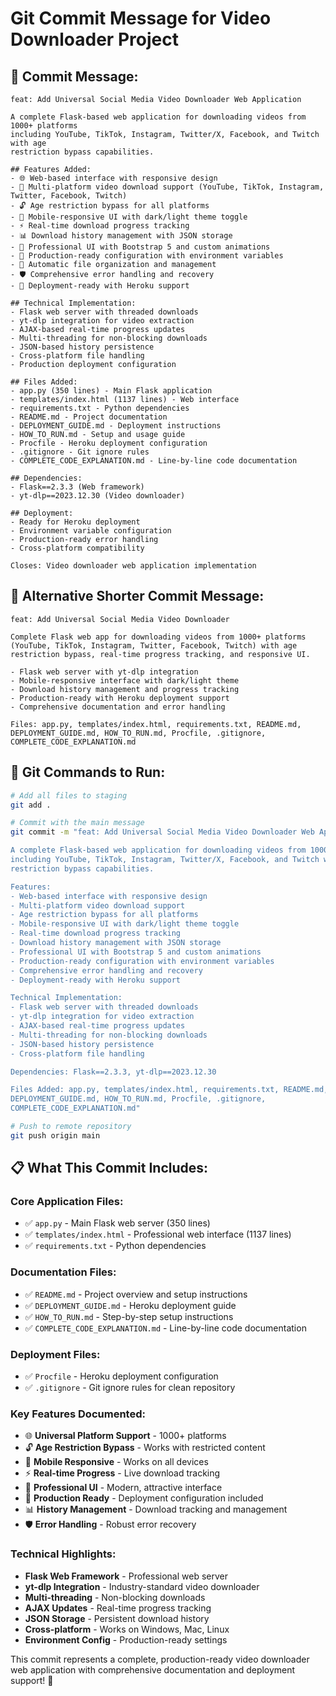 # Git Commit Message for Video Downloader Project

## 🚀 **Commit Message:**

```
feat: Add Universal Social Media Video Downloader Web Application

A complete Flask-based web application for downloading videos from 1000+ platforms
including YouTube, TikTok, Instagram, Twitter/X, Facebook, and Twitch with age
restriction bypass capabilities.

## Features Added:
- 🌐 Web-based interface with responsive design
- 🎯 Multi-platform video download support (YouTube, TikTok, Instagram, Twitter, Facebook, Twitch)
- 🔓 Age restriction bypass for all platforms
- 📱 Mobile-responsive UI with dark/light theme toggle
- ⚡ Real-time download progress tracking
- 📊 Download history management with JSON storage
- 🎨 Professional UI with Bootstrap 5 and custom animations
- 🔧 Production-ready configuration with environment variables
- 📁 Automatic file organization and management
- 🛡️ Comprehensive error handling and recovery
- 🚀 Deployment-ready with Heroku support

## Technical Implementation:
- Flask web server with threaded downloads
- yt-dlp integration for video extraction
- AJAX-based real-time progress updates
- Multi-threading for non-blocking downloads
- JSON-based history persistence
- Cross-platform file handling
- Production deployment configuration

## Files Added:
- app.py (350 lines) - Main Flask application
- templates/index.html (1137 lines) - Web interface
- requirements.txt - Python dependencies
- README.md - Project documentation
- DEPLOYMENT_GUIDE.md - Deployment instructions
- HOW_TO_RUN.md - Setup and usage guide
- Procfile - Heroku deployment configuration
- .gitignore - Git ignore rules
- COMPLETE_CODE_EXPLANATION.md - Line-by-line code documentation

## Dependencies:
- Flask==2.3.3 (Web framework)
- yt-dlp==2023.12.30 (Video downloader)

## Deployment:
- Ready for Heroku deployment
- Environment variable configuration
- Production-ready error handling
- Cross-platform compatibility

Closes: Video downloader web application implementation
```

## 📝 **Alternative Shorter Commit Message:**

```
feat: Add Universal Social Media Video Downloader

Complete Flask web app for downloading videos from 1000+ platforms
(YouTube, TikTok, Instagram, Twitter, Facebook, Twitch) with age
restriction bypass, real-time progress tracking, and responsive UI.

- Flask web server with yt-dlp integration
- Mobile-responsive interface with dark/light theme
- Download history management and progress tracking
- Production-ready with Heroku deployment support
- Comprehensive documentation and error handling

Files: app.py, templates/index.html, requirements.txt, README.md,
DEPLOYMENT_GUIDE.md, HOW_TO_RUN.md, Procfile, .gitignore,
COMPLETE_CODE_EXPLANATION.md
```

## 🎯 **Git Commands to Run:**

```bash
# Add all files to staging
git add .

# Commit with the main message
git commit -m "feat: Add Universal Social Media Video Downloader Web Application

A complete Flask-based web application for downloading videos from 1000+ platforms
including YouTube, TikTok, Instagram, Twitter/X, Facebook, and Twitch with age
restriction bypass capabilities.

Features:
- Web-based interface with responsive design
- Multi-platform video download support
- Age restriction bypass for all platforms
- Mobile-responsive UI with dark/light theme toggle
- Real-time download progress tracking
- Download history management with JSON storage
- Professional UI with Bootstrap 5 and custom animations
- Production-ready configuration with environment variables
- Comprehensive error handling and recovery
- Deployment-ready with Heroku support

Technical Implementation:
- Flask web server with threaded downloads
- yt-dlp integration for video extraction
- AJAX-based real-time progress updates
- Multi-threading for non-blocking downloads
- JSON-based history persistence
- Cross-platform file handling

Dependencies: Flask==2.3.3, yt-dlp==2023.12.30

Files Added: app.py, templates/index.html, requirements.txt, README.md,
DEPLOYMENT_GUIDE.md, HOW_TO_RUN.md, Procfile, .gitignore,
COMPLETE_CODE_EXPLANATION.md"

# Push to remote repository
git push origin main
```

## 📋 **What This Commit Includes:**

### **Core Application Files:**
- ✅ `app.py` - Main Flask web server (350 lines)
- ✅ `templates/index.html` - Professional web interface (1137 lines)
- ✅ `requirements.txt` - Python dependencies

### **Documentation Files:**
- ✅ `README.md` - Project overview and setup instructions
- ✅ `DEPLOYMENT_GUIDE.md` - Heroku deployment guide
- ✅ `HOW_TO_RUN.md` - Step-by-step setup instructions
- ✅ `COMPLETE_CODE_EXPLANATION.md` - Line-by-line code documentation

### **Deployment Files:**
- ✅ `Procfile` - Heroku deployment configuration
- ✅ `.gitignore` - Git ignore rules for clean repository

### **Key Features Documented:**
- 🌐 **Universal Platform Support** - 1000+ platforms
- 🔓 **Age Restriction Bypass** - Works with restricted content
- 📱 **Mobile Responsive** - Works on all devices
- ⚡ **Real-time Progress** - Live download tracking
- 🎨 **Professional UI** - Modern, attractive interface
- 🚀 **Production Ready** - Deployment configuration included
- 📊 **History Management** - Download tracking and management
- 🛡️ **Error Handling** - Robust error recovery

### **Technical Highlights:**
- **Flask Web Framework** - Professional web server
- **yt-dlp Integration** - Industry-standard video downloader
- **Multi-threading** - Non-blocking downloads
- **AJAX Updates** - Real-time progress tracking
- **JSON Storage** - Persistent download history
- **Cross-platform** - Works on Windows, Mac, Linux
- **Environment Config** - Production-ready settings

This commit represents a complete, production-ready video downloader web application with comprehensive documentation and deployment support! 🎉
